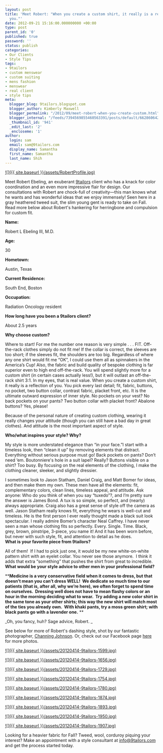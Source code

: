 ```yaml
---
layout: post
title: 'Meet Robert: "When you create a custom shirt, it really is a reflection of
  you."'
date: 2012-09-21 15:16:00.000000000 +00:00
type: post
parent_id: '0'
published: true
password: ''
status: publish
categories:
- Our Clients
- Style Tips
tags:
- 9tailors
- custom menswear
- custom suiting
- mens fashion
- menswear
- real client
- style tips
meta:
  blogger_blog: 9tailors.blogspot.com
  blogger_author: Kimberly Maxwell
  blogger_permalink: "/2012/09/meet-robert-when-you-create-custom.html"
  blogger_internal: "/feeds/7394569855460563391/posts/default/6628606422835658154"
  _thumbnail_id: '941'
  _edit_last: '2'
  _encloseme: '1'
author:
  login: sam
  email: sam@9tailors.com
  display_name: Samantha
  first_name: Samantha
  last_name: Shih
---
```

[![]({{ site.baseurl }}/assets/RobertProfile.jpg)](http://2.bp.blogspot.com/-MDhZlEYk9o4/UFNlGrU81AI/AAAAAAAAA9A/7WRbS2X9X9g/s1600/RobertProfile.jpg)

Meet Robert Ebeling, an exuberant [9tailors](http://www.9tailors.com/) client who has a knack for color coordination and an even more impressive flair for design. Our consultations with Robert are chock-full of creativity—this man knows what he wants and has wonderful ideas that we enjoy immensely! Seen here in a gray heathered tweed suit, the slim young gent is ready to take on Fall. Read more below about Robert's hankering for herringbone and compulsion for custom fit.

**Name:**

Robert L Ebeling III, M.D.

**Age:**

30

**Hometown:**

Austin, Texas

**Current Residence:**

South End, Boston

**Occupation:**

Radiation Oncology resident

**How long have you been a 9tailors client?**

About 2.5 years

**Why choose custom?**

Where to start! For me the number one reason is very simple . . . FIT. Off-the-rack clothes simply do not fit me! If the collar is correct, the sleeves are too short; if the sleeves fit, the shoulders are too big. Regardless of where any one shirt would fit me “OK”, I could use them all as spinnakers in the America’s Cup! Also, the fabric and build quality of bespoke clothing is far superior even to high end off-the-rack. You will spend slightly more for a custom shirt (in certain cases actually less!), but it will outlast an off-the-rack shirt 3:1. In my eyes, that is real value. When you create a custom shirt, it really is a reflection of you. You pick every last detail; fit, fabric, buttons, no pocket, two button collar, contrast fabric, placket front, etc. It is the ultimate outward expression of inner style. No pockets on your vest? No back pockets on your pants? Two button collar with placket front? Abalone buttons? Yes, please!

Because of the personal nature of creating custom clothing, wearing it really changes your attitude (though you can still have a bad day in great clothes). And attitude is the most important aspect of style.

  
**Who/what inspires your style? Why?**

My style is more understated elegance than “in your face.”I start with a timeless look, then “clean it up” by removing elements that distract. Everything without serious purpose must go! Back pockets on pants? Don’t need ‘em. Boutonniere's hole in a suit lapel? Really? Buttons visible on a shirt? Too busy. By focusing on the real elements of the clothing, I make the clothing cleaner, sleeker, and slightly dressier.

I sometimes look to Jason Statham, Daniel Craig, and Matt Bomer for ideas, and then make them my own. These men have all the elements: fit, complementary colors, clean lines, timeless appeal, and attitude. Ask anyone: Who do you think of when you say “tuxedo”?, and I’m pretty sure the answer is James Bond. A tux is so simple, so perfect, and (nearly) always appropriate. Craig also has a great sense of style off the camera as well. Jason Statham really knows fit, everything he wears is well-cut and timeless. He is the first person I ever really thought made a black suit look spectacular. I really admire Bomer’s character Neal Caffrey. I have never seen a man whose clothing fits so perfectly. Every. Single. Time. Black, grey, brown, pinstripe, 3-piece, you name it! And it has been worn before, but never with such style, fit, and attention to detail as he does.  
**What is your favorite piece from 9tailors?**

All of them!  If I had to pick just one, it would be my new white-on-white pattern shirt with an eyelet collar. You never see those anymore.  I think it adds that extra “something” that pushes the shirt from great to incredible.  
**What would be your style advice to other men in your professional field?**

****Medicine is a very conservative field when it comes to dress, but that doesn’t mean you can’t dress WELL!  We dedicate so much time to our patients (that is, after all, why we’re here), we often forget to spend time on ourselves.  Dressing well does not have to mean flashy colors or an hour in the morning deciding what to wear.  Try adding a new color shirt in the same tone as your other shirts; this way the new shirt will match most of the ties you already own.  With khaki pants, try a moss green shirt; with black pants go with a lavender one.** **

_Oh, you fancy, huh? Sage advice, Robert. _  
  
See below for more of Robert's dashing style, shot by our fantastic photographer, [Channing Johnson](http://www.channingjohnson.com/). Or, check out our Facebook page [here](https://www.facebook.com/pages/9tailors/49696314250) for more photos.  
  

[![]({{ site.baseurl }}/assets/20120414-9tailors-1599.jpg)](http://1.bp.blogspot.com/--mDaQ-XwRBY/UFNc4hNJKKI/AAAAAAAAA7A/EWEoxTim0GE/s1600/20120414-9tailors-1599.jpg)

[![]({{ site.baseurl }}/assets/20120414-9tailors-1656.jpg)](http://1.bp.blogspot.com/-_jY93NMRCP0/UFNc5RL9UcI/AAAAAAAAA7I/gNYtgD4NksA/s1600/20120414-9tailors-1656.jpg)

[![]({{ site.baseurl }}/assets/20120414-9tailors-1729.jpg)](http://3.bp.blogspot.com/-kxNSu_t4Lls/UFNc6KuyZwI/AAAAAAAAA7Q/8ZEsG9n4aJQ/s1600/20120414-9tailors-1729.jpg)

[![]({{ site.baseurl }}/assets/20120414-9tailors-1754.jpg)](http://4.bp.blogspot.com/-Di0RpsnFlFg/UFNc6zkvo3I/AAAAAAAAA7Y/I-JKhr6ZIcM/s1600/20120414-9tailors-1754.jpg)

[![]({{ site.baseurl }}/assets/20120414-9tailors-1780.jpg)](http://1.bp.blogspot.com/-bCyRonz2swY/UFNc73wVarI/AAAAAAAAA7g/HKO9Bt7EoSE/s1600/20120414-9tailors-1780.jpg)

[![]({{ site.baseurl }}/assets/20120414-9tailors-1874.jpg)](http://1.bp.blogspot.com/-hyTRVqlV2U4/UFNc8-4hKFI/AAAAAAAAA7o/O-F0zlzFhBQ/s1600/20120414-9tailors-1874.jpg)

[![]({{ site.baseurl }}/assets/20120414-9tailors-1893.jpg)](http://4.bp.blogspot.com/-HVcSDnngCC0/UFNc9rKU0JI/AAAAAAAAA7w/DyHbyACH_8Y/s1600/20120414-9tailors-1893.jpg)

[![]({{ site.baseurl }}/assets/20120414-9tailors-1950.jpg)](http://1.bp.blogspot.com/-EKxv7YPfT-A/UFNc-SzvrcI/AAAAAAAAA74/kYGXvdGoORg/s1600/20120414-9tailors-1950.jpg)

[![]({{ site.baseurl }}/assets/20120414-9tailors-1907.jpg)](http://1.bp.blogspot.com/-U9VN33gi0z8/UFNdB6bh_yI/AAAAAAAAA8A/uTuhHvwtoDc/s1600/20120414-9tailors-1907.jpg)

Looking for a heavier fabric for Fall? Tweed, wool, corduroy piquing your interest? Make an appointment with a style consultant at [info@9tailors.com](mailto:info@9tailors.com) and get the process started today.